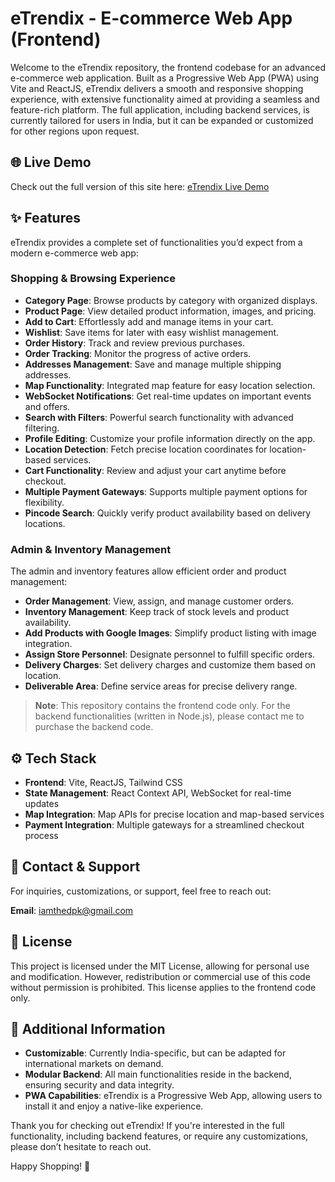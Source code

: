 # eTrendix - E-commerce Web App (Frontend)

Welcome to the eTrendix repository, the frontend codebase for an advanced e-commerce web application. Built as a Progressive Web App (PWA) using Vite and ReactJS, eTrendix delivers a smooth and responsive shopping experience, with extensive functionality aimed at providing a seamless and feature-rich platform. The full application, including backend services, is currently tailored for users in India, but it can be expanded or customized for other regions upon request.

## 🌐 Live Demo
Check out the full version of this site here: [eTrendix Live Demo](https://etrendix.netlify.app)

## ✨ Features

eTrendix provides a complete set of functionalities you’d expect from a modern e-commerce web app:

### Shopping & Browsing Experience
- **Category Page**: Browse products by category with organized displays.
- **Product Page**: View detailed product information, images, and pricing.
- **Add to Cart**: Effortlessly add and manage items in your cart.
- **Wishlist**: Save items for later with easy wishlist management.
- **Order History**: Track and review previous purchases.
- **Order Tracking**: Monitor the progress of active orders.
- **Addresses Management**: Save and manage multiple shipping addresses.
- **Map Functionality**: Integrated map feature for easy location selection.
- **WebSocket Notifications**: Get real-time updates on important events and offers.
- **Search with Filters**: Powerful search functionality with advanced filtering.
- **Profile Editing**: Customize your profile information directly on the app.
- **Location Detection**: Fetch precise location coordinates for location-based services.
- **Cart Functionality**: Review and adjust your cart anytime before checkout.
- **Multiple Payment Gateways**: Supports multiple payment options for flexibility.
- **Pincode Search**: Quickly verify product availability based on delivery locations.

### Admin & Inventory Management
The admin and inventory features allow efficient order and product management:

- **Order Management**: View, assign, and manage customer orders.
- **Inventory Management**: Keep track of stock levels and product availability.
- **Add Products with Google Images**: Simplify product listing with image integration.
- **Assign Store Personnel**: Designate personnel to fulfill specific orders.
- **Delivery Charges**: Set delivery charges and customize them based on location.
- **Deliverable Area**: Define service areas for precise delivery range.

> **Note**: This repository contains the frontend code only. For the backend functionalities (written in Node.js), please contact me to purchase the backend code.

## ⚙️ Tech Stack
- **Frontend**: Vite, ReactJS, Tailwind CSS
- **State Management**: React Context API, WebSocket for real-time updates
- **Map Integration**: Map APIs for precise location and map-based services
- **Payment Integration**: Multiple gateways for a streamlined checkout process

## 🔗 Contact & Support
For inquiries, customizations, or support, feel free to reach out:

**Email**: iamthedpk@gmail.com

## 📜 License
This project is licensed under the MIT License, allowing for personal use and modification. However, redistribution or commercial use of this code without permission is prohibited. This license applies to the frontend code only.

## 📝 Additional Information
- **Customizable**: Currently India-specific, but can be adapted for international markets on demand.
- **Modular Backend**: All main functionalities reside in the backend, ensuring security and data integrity.
- **PWA Capabilities**: eTrendix is a Progressive Web App, allowing users to install it and enjoy a native-like experience.

Thank you for checking out eTrendix! If you're interested in the full functionality, including backend features, or require any customizations, please don’t hesitate to reach out.

Happy Shopping! 🛒
